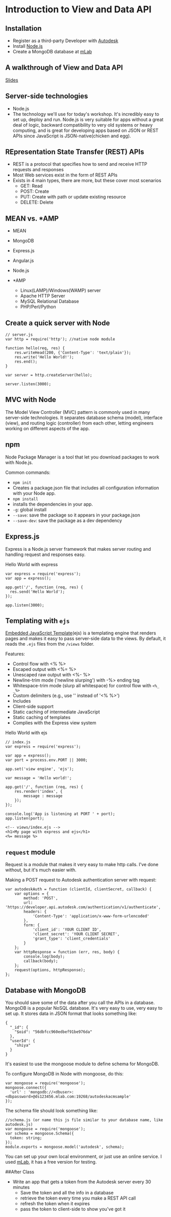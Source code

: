# Introduction to View and Data API
## Installation
- Register as a third-party Developer with [Autodesk](https://developer.autodesk.com/)
- Install [Node.js](https://nodejs.org/)
- Create a MongoDB database at [mLab](https://mlab.com/)

## A walkthrough of View and Data API
[Slides](http://www.shiyaluo.com/slidedecks/webcast-2016-2-29/)

## Server-side technologies
- Node.js
 - The technology we'll use for today's workshop. It's incredibly easy to set up, deploy and run. Node.js is very suitable for apps without a great deal of logic, backward compatibility to very old systems or heavy computing, and is great for developing apps based on JSON or REST APIs since JavaScript is JSON-native(chicken and egg).

## REpresentation State Transfer (REST) APIs
- REST is a protocol that specifies how to send and receive HTTP requests and responses
- Most Web services exist in the form of REST APIs
- Exists in 4 main types, there are more, but these cover most scenarios
  - GET: Read
  - POST: Create
  - PUT: Create with path or update existing resource
  - DELETE: Delete

## MEAN vs. \*AMP
- MEAN
 - MongoDB
 - Express.js
 - Angular.js
 - Node.js

- \*AMP
  - Linux(LAMP)/Windows(WAMP) server
  - Apache HTTP Server
  - MySQL Relational Database
  - PHP/Perl/Python

## Create a quick server with Node

```
// server.js
var http = require('http'); //native node module

function hello(req, res) {
    res.writeHead(200, {'Content-Type': 'text/plain'});
    res.write('Hello World!');
    res.end();
}

var server = http.createServer(hello);

server.listen(3000);
```

## MVC with Node
The Model View Controller (MVC) pattern is commonly used in many server-side technologies. It separates database schema (model), interface (view), and routing logic (controller) from each other, letting engineers working on different aspects of the app.

## npm
Node Package Manager is a tool that let you download packages to work with Node.js.

Common commands:
-  `npm init`
  - Creates a package.json file that includes all configuration information with your Node app.
-  `npm install`
  - installs the dependencies in your app.
  - `-g`: global install
  - `--save`: save the package so it appears in your package.json
  - `--save-dev`: save the package as a dev dependency

## Express.js
Express is a Node.js server framework that makes server routing and handling request and responses easy.

Hello World with express
```
var express = require('express');
var app = express();

app.get('/', function (req, res) {
  res.send('Hello World');
});

app.listen(3000);
```

## Templating with `ejs`
[Embedded JavaScript Template](https://www.npmjs.com/package/ejs)(ejs) is a templating engine that renders pages and makes it easy to pass server-side data to the views. By default, it reads the `.ejs` files from the `/views` folder.

Features:
- Control flow with <% %>
- Escaped output with <%= %>
- Unescaped raw output with <%- %>
- Newline-trim mode ('newline slurping') with -%> ending tag
- Whitespace-trim mode (slurp all whitespace) for control flow with `<%_ _%>`
- Custom delimiters (e.g., use '' instead of '<% %>')
- Includes
- Client-side support
- Static caching of intermediate JavaScript
- Static caching of templates
- Complies with the Express view system

Hello World with ejs
```
// index.js
var express = require('express');

var app = express();
var port = process.env.PORT || 3000;

app.set('view engine', 'ejs');

var message = 'Hello world!';

app.get('/', function (req, res) {
	res.render('index', {
		message : message
	});
});

console.log('App is listening at PORT ' + port);
app.listen(port);
```

```
<!-- views/index.ejs -->
<h1>My page with express and ejs</h1>
<%= message %>
```

## `request` module
Request is a module that makes it very easy to make http calls. I've done without, but it's much easier with.


Making a POST request to Autodesk authentication server with request:
```
var autodeskAuth = function (clientId, clientSecret, callback) {
	var options = {
		method: 'POST',
		url: 'https://developer.api.autodesk.com/authentication/v1/authenticate',
		headers: {
			'Content-Type': 'application/x-www-form-urlencoded'
		},
		form: {
			'client_id': 'YOUR CLIENT ID',
			'client_secret': 'YOUR CLIENT SECRET',
			'grant_type': 'client_credentials'
		}
	};
	var httpResponse = function (err, res, body) {
		console.log(body);
		callback(body);
	};
	request(options, httpResponse);
};
```


## Database with MongoDB
You should save some of the data after you call the APIs in a database. MongoDB is a popular NoSQL database. It's very easy to use, very easy to set up.
It stores data in JSON format that looks something like:
```
{
  "_id": {
    "$oid": "56dbfcc960edbef91be976da"
  },
  "userId": {
    "shiya"
  }
}
```

It's easiest to use the mongoose module to define schema for MongoDB.

To configure MongoDB in Node with mongoose, do this:
```
var mongoose = require('mongoose');
mongoose.connect({
  'url' : 'mongodb://<dbuser>:<dbpassword>@ds123456.mlab.com:19268/autodeskacmsample'  
});
```

The schema file should look something like:
```
//schema.js (or name this js file similar to your database name, like autodesk.js)
var mongoose = require('mongoose');
var schema = mongoose.Schema({
  token: string;
});
module.exports = mongoose.model('autodesk', schema);
```

You can set up your own local environment, or just use an online service. I used [mLab](https://mlab.com/), it has a free version for testing.

##After Class
- Write an app that gets a token from the Autodesk server every 30 minutes
  - Save the token and all the info in a database
  - retrieve the token every time you make a REST API call
  - refresh the token when it expires
  - pass the token to client-side to show you've got it
